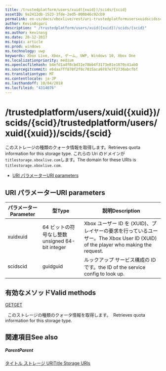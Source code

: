 ```yaml
---
title: /trustedplatform/users/xuid({xuid})/scids/{scid}
assetID: 9a2412db-1523-3fde-2ed5-800b46c92cb9
permalink: en-us/docs/xboxlive/rest/uri-trustedplatformusersxuidscidsscid.html
author: KevinAsgari
description: " /trustedplatform/users/xuid({xuid})/scids/{scid}"
ms.author: kevinasg
ms.date: 20-12-2017
ms.topic: article
ms.prod: windows
ms.technology: uwp
keywords: Xbox Live, Xbox, ゲーム, UWP, Windows 10, Xbox One
ms.localizationpriority: medium
ms.openlocfilehash: b4efd1a4f8cbd31e78bb4f3173e81e1070c41ab0
ms.sourcegitcommit: e6daa7ff878f2f0c7015aca9787e7f2730abcfbf
ms.translationtype: MT
ms.contentlocale: ja-JP
ms.lasthandoff: 10/04/2018
ms.locfileid: "4314076"
---
```

# <a name="trustedplatformusersxuidxuidscidsscid"></a><span data-ttu-id="a0149-104">/trustedplatform/users/xuid({xuid})/scids/{scid}</span><span class="sxs-lookup"><span data-stu-id="a0149-104">/trustedplatform/users/xuid({xuid})/scids/{scid}</span></span>
<span data-ttu-id="a0149-105">このストレージの種類のクォータ情報を取得します。</span><span class="sxs-lookup"><span data-stu-id="a0149-105">Retrieves quota information for this storage type.</span></span> <span data-ttu-id="a0149-106">これらの Uri のドメインが`titlestorage.xboxlive.com`します。</span><span class="sxs-lookup"><span data-stu-id="a0149-106">The domain for these URIs is `titlestorage.xboxlive.com`.</span></span>
 
  * [<span data-ttu-id="a0149-107">URI パラメーター</span><span class="sxs-lookup"><span data-stu-id="a0149-107">URI parameters</span></span>](#ID4EV)
 
<a id="ID4EV"></a>

 
## <a name="uri-parameters"></a><span data-ttu-id="a0149-108">URI パラメーター</span><span class="sxs-lookup"><span data-stu-id="a0149-108">URI parameters</span></span>
 
| <span data-ttu-id="a0149-109">パラメーター</span><span class="sxs-lookup"><span data-stu-id="a0149-109">Parameter</span></span>| <span data-ttu-id="a0149-110">型</span><span class="sxs-lookup"><span data-stu-id="a0149-110">Type</span></span>| <span data-ttu-id="a0149-111">説明</span><span class="sxs-lookup"><span data-stu-id="a0149-111">Description</span></span>| 
| --- | --- | --- | 
| <span data-ttu-id="a0149-112">xuid</span><span class="sxs-lookup"><span data-stu-id="a0149-112">xuid</span></span>| <span data-ttu-id="a0149-113">64 ビットの符号なし整数</span><span class="sxs-lookup"><span data-stu-id="a0149-113">unsigned 64-bit integer</span></span>| <span data-ttu-id="a0149-114">Xbox ユーザー ID を (XUID)、プレイヤーの要求を行っているユーザー。</span><span class="sxs-lookup"><span data-stu-id="a0149-114">The Xbox User ID (XUID) of the player who making the request.</span></span>| 
| <span data-ttu-id="a0149-115">scid</span><span class="sxs-lookup"><span data-stu-id="a0149-115">scid</span></span>| <span data-ttu-id="a0149-116">guid</span><span class="sxs-lookup"><span data-stu-id="a0149-116">guid</span></span>| <span data-ttu-id="a0149-117">ルックアップ サービス構成の ID です。</span><span class="sxs-lookup"><span data-stu-id="a0149-117">the ID of the service config to look up.</span></span>| 
  
<a id="ID4E3B"></a>

 
## <a name="valid-methods"></a><span data-ttu-id="a0149-118">有効なメソッド</span><span class="sxs-lookup"><span data-stu-id="a0149-118">Valid methods</span></span>

[<span data-ttu-id="a0149-119">GET</span><span class="sxs-lookup"><span data-stu-id="a0149-119">GET</span></span>](uri-trustedplatformusersxuidscidsscid-get.md)

<span data-ttu-id="a0149-120">&nbsp;&nbsp;このストレージの種類のクォータ情報を取得します。</span><span class="sxs-lookup"><span data-stu-id="a0149-120">&nbsp;&nbsp;Retrieves quota information for this storage type.</span></span> 
 
<a id="ID4EGC"></a>

 
## <a name="see-also"></a><span data-ttu-id="a0149-121">関連項目</span><span class="sxs-lookup"><span data-stu-id="a0149-121">See also</span></span>
 
<a id="ID4EIC"></a>

 
##### <a name="parent"></a><span data-ttu-id="a0149-122">Parent</span><span class="sxs-lookup"><span data-stu-id="a0149-122">Parent</span></span> 

[<span data-ttu-id="a0149-123">タイトル ストレージ URI</span><span class="sxs-lookup"><span data-stu-id="a0149-123">Title Storage URIs</span></span>](atoc-reference-storagev2.md)

   